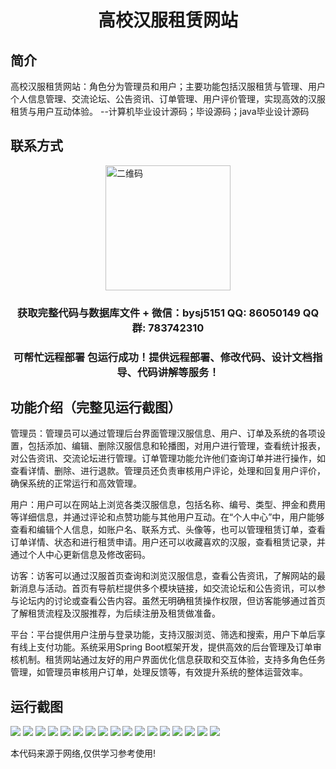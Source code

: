 <p><h1 align="center">高校汉服租赁网站</h1></p>

## 简介
高校汉服租赁网站：角色分为管理员和用户；主要功能包括汉服租赁与管理、用户个人信息管理、交流论坛、公告资讯、订单管理、用户评价管理，实现高效的汉服租赁与用户互动体验。    --计算机毕业设计源码；毕设源码；java毕业设计源码


## 联系方式
<img src="https://bs-1329754181.cos.ap-shanghai.myqcloud.com/wx.jpg" alt="二维码" style="display: block; margin: 0 auto;" width="200px">
<p><h3 align="center">获取完整代码与数据库文件 + 微信：bysj5151 QQ: 86050149 QQ群: 783742310</h3></p>
<p><h3 align="center">可帮忙远程部署 包运行成功！提供远程部署、修改代码、设计文档指导、代码讲解等服务！</h3></p>

## 功能介绍（完整见运行截图）
管理员：管理员可以通过管理后台界面管理汉服信息、用户、订单及系统的各项设置，包括添加、编辑、删除汉服信息和轮播图，对用户进行管理，查看统计报表，对公告资讯、交流论坛进行管理。订单管理功能允许他们查询订单并进行操作，如查看详情、删除、进行退款。管理员还负责审核用户评论，处理和回复用户评价，确保系统的正常运行和高效管理。

用户：用户可以在网站上浏览各类汉服信息，包括名称、编号、类型、押金和费用等详细信息，并通过评论和点赞功能与其他用户互动。在“个人中心”中，用户能够查看和编辑个人信息，如账户名、联系方式、头像等，也可以管理租赁订单，查看订单详情、状态和进行租赁申请。用户还可以收藏喜欢的汉服，查看租赁记录，并通过个人中心更新信息及修改密码。

访客：访客可以通过汉服首页查询和浏览汉服信息，查看公告资讯，了解网站的最新消息与活动。首页有导航栏提供多个模块链接，如交流论坛和公告资讯，可以参与论坛内的讨论或查看公告内容。虽然无明确租赁操作权限，但访客能够通过首页了解租赁流程及汉服推荐，为后续注册及租赁做准备。

平台：平台提供用户注册与登录功能，支持汉服浏览、筛选和搜索，用户下单后享有线上支付功能。系统采用Spring Boot框架开发，提供高效的后台管理及订单审核机制。租赁网站通过友好的用户界面优化信息获取和交互体验，支持多角色任务管理，如管理员审核用户订单，处理反馈等，有效提升系统的整体运营效率。


## 运行截图
![](https://bs-1329754181.cos.ap-shanghai.myqcloud.com/spring/GaoXiaoHanFuZhengLiWangZhan/img/001.jpg)
![](https://bs-1329754181.cos.ap-shanghai.myqcloud.com/spring/GaoXiaoHanFuZhengLiWangZhan/img/002.jpg)
![](https://bs-1329754181.cos.ap-shanghai.myqcloud.com/spring/GaoXiaoHanFuZhengLiWangZhan/img/003.jpg)
![](https://bs-1329754181.cos.ap-shanghai.myqcloud.com/spring/GaoXiaoHanFuZhengLiWangZhan/img/004.jpg)
![](https://bs-1329754181.cos.ap-shanghai.myqcloud.com/spring/GaoXiaoHanFuZhengLiWangZhan/img/005.jpg)
![](https://bs-1329754181.cos.ap-shanghai.myqcloud.com/spring/GaoXiaoHanFuZhengLiWangZhan/img/006.jpg)
![](https://bs-1329754181.cos.ap-shanghai.myqcloud.com/spring/GaoXiaoHanFuZhengLiWangZhan/img/007.jpg)
![](https://bs-1329754181.cos.ap-shanghai.myqcloud.com/spring/GaoXiaoHanFuZhengLiWangZhan/img/008.jpg)
![](https://bs-1329754181.cos.ap-shanghai.myqcloud.com/spring/GaoXiaoHanFuZhengLiWangZhan/img/009.jpg)
![](https://bs-1329754181.cos.ap-shanghai.myqcloud.com/spring/GaoXiaoHanFuZhengLiWangZhan/img/010.jpg)
![](https://bs-1329754181.cos.ap-shanghai.myqcloud.com/spring/GaoXiaoHanFuZhengLiWangZhan/img/011.jpg)
![](https://bs-1329754181.cos.ap-shanghai.myqcloud.com/spring/GaoXiaoHanFuZhengLiWangZhan/img/012.jpg)
![](https://bs-1329754181.cos.ap-shanghai.myqcloud.com/spring/GaoXiaoHanFuZhengLiWangZhan/img/013.jpg)
![](https://bs-1329754181.cos.ap-shanghai.myqcloud.com/spring/GaoXiaoHanFuZhengLiWangZhan/img/014.jpg)
![](https://bs-1329754181.cos.ap-shanghai.myqcloud.com/spring/GaoXiaoHanFuZhengLiWangZhan/img/015.jpg)
![](https://bs-1329754181.cos.ap-shanghai.myqcloud.com/spring/GaoXiaoHanFuZhengLiWangZhan/img/016.jpg)
![](https://bs-1329754181.cos.ap-shanghai.myqcloud.com/spring/GaoXiaoHanFuZhengLiWangZhan/img/017.jpg)

<p>本代码来源于网络,仅供学习参考使用!</p>
